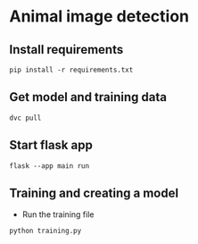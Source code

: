 
# Animal image detection


## Install requirements
```shell
pip install -r requirements.txt
```

## Get model and training data
```shell
dvc pull
```

## Start flask app
```shell
flask --app main run
```

## Training and creating a model

- Run the training file
```shell
python training.py
```

